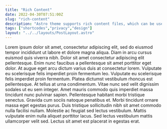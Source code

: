 ```yaml
---
title: "Rich Content"
date: 2022-04-30T07:51:00Z
slug: "rich-content"
description: "Astro theme supports rich content files, which can be used to embed videos, images, and other media files."
tags: ["shortcodes","privacy","design"]
layout: "../../layouts/PostLayout.astro"
---
```


Lorem ipsum dolor sit amet, consectetur adipiscing elit, sed do eiusmod tempor incididunt ut labore et dolore magna aliqua. Diam in arcu cursus euismod quis viverra nibh. Dolor sit amet consectetur adipiscing elit pellentesque. Enim nunc faucibus a pellentesque sit amet porttitor eget dolor. At augue eget arcu dictum varius duis at consectetur lorem. Vulputate eu scelerisque felis imperdiet proin fermentum leo. Vulputate eu scelerisque felis imperdiet proin fermentum. Platea dictumst vestibulum rhoncus est pellentesque. At tellus at urna condimentum. Vitae nunc sed velit dignissim sodales ut eu sem integer. Amet mauris commodo quis imperdiet massa tincidunt nunc pulvinar sapien. Pellentesque habitant morbi tristique senectus. Gravida cum sociis natoque penatibus et. Morbi tincidunt ornare massa eget egestas purus. Duis tristique sollicitudin nibh sit amet commodo nulla facilisi nullam. Molestie ac feugiat sed lectus vestibulum. Mattis vulputate enim nulla aliquet porttitor lacus. Sed lectus vestibulum mattis ullamcorper velit sed. Lectus sit amet est placerat in egestas erat.
